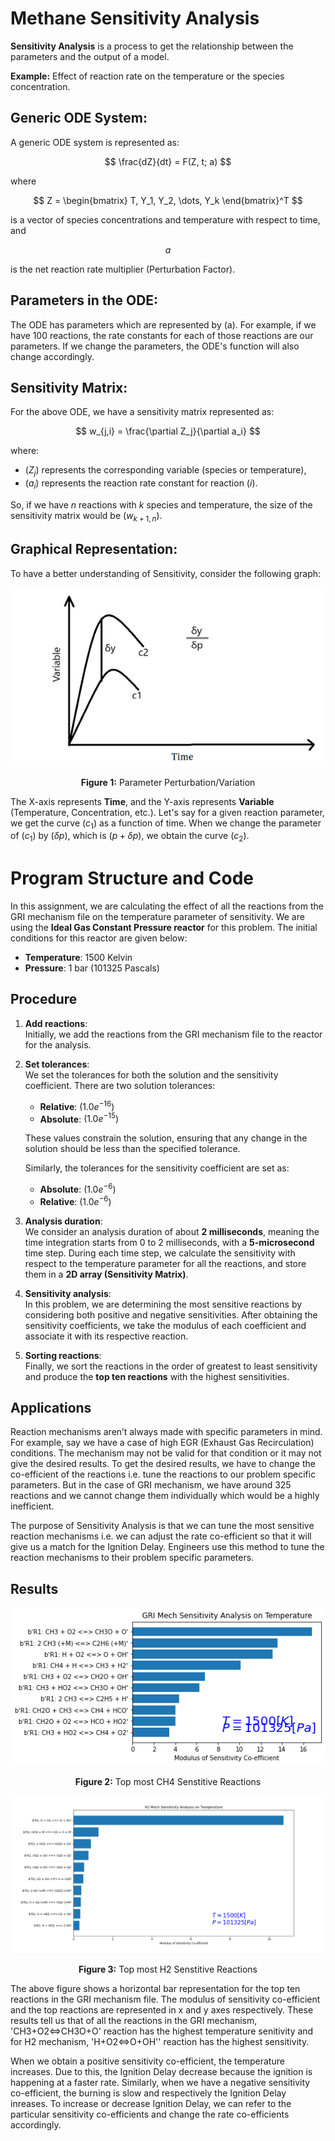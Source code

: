 
 # Methane Sensitivity Analysis

**Sensitivity Analysis** is a process to get the relationship between the parameters and the output of a model.

**Example:** Effect of reaction rate on the temperature or the species concentration.

## Generic ODE System:

A generic ODE system is represented as:

$$
\frac{dZ}{dt} = F(Z, t; a)
$$

where

$$
Z = \begin{bmatrix} T, Y_1, Y_2, \dots, Y_k \end{bmatrix}^T
$$

is a vector of species concentrations and temperature with respect to time, and

$$
a
$$

is the net reaction rate multiplier (Perturbation Factor).

## Parameters in the ODE:

The ODE has parameters which are represented by \(a\). For example, if we have 100 reactions, the rate constants for each of those reactions are our parameters. If we change the parameters, the ODE's function will also change accordingly.

## Sensitivity Matrix:

For the above ODE, we have a sensitivity matrix represented as:

$$
w_{j,i} = \frac{\partial Z_j}{\partial a_i}
$$

where:
- $(Z_j)$ represents the corresponding variable (species or temperature),
- $( a_i)$ represents the reaction rate constant for reaction $(i)$.

So, if we have $n$ reactions with $k$ species and temperature, the size of the sensitivity matrix would be $(w_{k+1,n})$.

## Graphical Representation:

To have a better understanding of Sensitivity, consider the following graph:
<p align="center">
  <img src="./images/Perturbation.png" alt="Description of the image" />
</p>
<p align="center"><b>Figure 1:</b> Parameter Perturbation/Variation</p>

The X-axis represents **Time**, and the Y-axis represents **Variable** (Temperature, Concentration, etc.). Let's say for a given reaction parameter, we get the curve $(c_1)$ as a function of time. When we change the parameter of $(c_1)$ by $(\delta p)$, which is $(p + \delta p)$, we obtain the curve $(c_2)$.

# Program Structure and Code

In this assignment, we are calculating the effect of all the reactions from the GRI mechanism file on the temperature parameter of sensitivity. We are using the **Ideal Gas Constant Pressure reactor** for this problem. The initial conditions for this reactor are given below:

- **Temperature**: 1500 Kelvin
- **Pressure**: 1 bar (101325 Pascals)

## Procedure

1. **Add reactions**:  
   Initially, we add the reactions from the GRI mechanism file to the reactor for the analysis.

2. **Set tolerances**:  
   We set the tolerances for both the solution and the sensitivity coefficient. There are two solution tolerances:
   - **Relative**: $(1.0e^{-16})$
   - **Absolute**: $(1.0e^{-15})$
   
   These values constrain the solution, ensuring that any change in the solution should be less than the specified tolerance.

   Similarly, the tolerances for the sensitivity coefficient are set as:
   - **Absolute**: $(1.0e^{-6})$
   - **Relative**: $(1.0e^{-6})$

3. **Analysis duration**:  
   We consider an analysis duration of about **2 milliseconds**, meaning the time integration starts from 0 to 2 milliseconds, with a **5-microsecond** time step. During each time step, we calculate the sensitivity with respect to the temperature parameter for all the reactions, and store them in a **2D array (Sensitivity Matrix)**.

4. **Sensitivity analysis**:  
   In this problem, we are determining the most sensitive reactions by considering both positive and negative sensitivities. After obtaining the sensitivity coefficients, we take the modulus of each coefficient and associate it with its respective reaction.

5. **Sorting reactions**:  
   Finally, we sort the reactions in the order of greatest to least sensitivity and produce the **top ten reactions** with the highest sensitivities.

## Applications

Reaction mechanisms aren’t always made with specific parameters in mind. For example, say we have a case of high EGR (Exhaust Gas Recirculation) conditions. The mechanism may not be valid for that condition or it may not give the desired results. To get the desired results, we have to change the co-efficient of the reactions i.e. tune the reactions to our problem specific parameters. But in the case of GRI mechanism, we have around 325 reactions and we cannot change them individually which would be a highly inefficient.

The purpose of Sensitivity Analysis is that we can tune the most sensitive reaction mechanisms i.e. we can adjust the rate co-efficient so that it will give us a match for the Ignition Delay. Engineers use this method to tune the reaction mechanisms to their problem specific parameters.

## Results
<p align="center">
  <img src="./images/CH4_sens.png" alt="CH4 sensitive reactions" />
</p>
<p align="center"><b>Figure 2:</b> Top most CH4 Senstitive Reactions</p>

<p align="center">
  <img src="./images/H2_sens.png" alt="H2 sensitive reactions" />
</p>
<p align="center"><b>Figure 3:</b> Top most H2 Senstitive Reactions</p>

The above figure shows a horizontal bar representation for the top ten reactions in the GRI mechanism file. The modulus of sensitivity co-efficient and the top reactions are represented in x and y axes respectively. These results tell us that of all the reactions in the GRI mechanism, 'CH3+O2⇔CH3O+O' reaction has the highest temperature senitivity and for H2 mechanism, 'H+O2⇔O+OH'' reaction has the highest sensitivity.

When we obtain a positive sensitivity co-efficient, the temperature increases. Due to this, the Ignition Delay decrease because the ignition is happening at a faster rate. Similarly, when we have a negative sensitivity co-efficient, the burning is slow and respectively the Ignition Delay inreases.
To increase or decrease Ignition Delay, we can refer to the particular sensitivity co-efficients and change the rate co-efficients accordingly.
